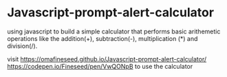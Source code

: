 # Javascript-prompt-alert-calculator
using javascript to build a simple calculator that performs basic arithemetic operations like the addition(+), subtraction(-), multiplication (*) and division(/).

visit  https://omafineseed.github.io/Javascript-prompt-alert-calculator/              
https://codepen.io/Fineseed/pen/VwQONpB    to use the calculator
